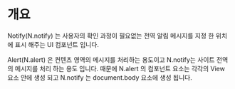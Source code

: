 개요
===

Notify(N.notify) 는 사용자의 확인 과정이 필요없는 전역 알림 메시지를 지정 한 위치에 표시 해주는 UI 컴포넌트 입니다.

<p class="alert">Alert(N.alert) 은 컨텐츠 영역의 메시지를 처리하는 용도이고 N.notify는 사이트 전역의 메시지를 처리 하는 용도 입니다. 때문에 N.alert 의 컴포넌트 요소는 각각의 View 요소 안에 생성 되고 N.notify 는 document.body 요소에 생성 됩니다.</p>